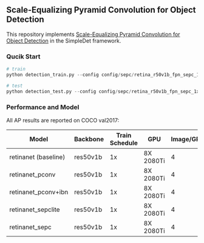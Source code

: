 ## Scale-Equalizing Pyramid Convolution for Object Detection
This repository implements [Scale-Equalizing Pyramid Convolution for Object Detection](https://arxiv.org/abs/2005.03101) in the SimpleDet framework.

### Qucik Start
 
```python
# train
python detection_train.py --config config/sepc/retina_r50v1b_fpn_sepc_1x.py

# test
python detection_test.py --config config/sepc/retina_r50v1b_fpn_sepc_1x.py
```

### Performance and Model
All AP results are reported on COCO val2017:

Model | Backbone | Train Schedule | GPU | Image/GPU| Train MEM| Train Speed|	FP16| Box AP | link |
---------- | --------- | --------- | ---------- | ---------| ----------| ----------| ---------| -----------| -----------
retinanet (baseline) | res50v1b | 1x | 8X 2080Ti |4|8653M | 44 img/s| yes|35.9 | [model](https://1drv.ms/u/s!AhNcLYzCx6CCjGJfW59R3IEelhxv?e=Ob9y4W)|
retinanet_pconv | res50v1b | 1x | 8X 2080Ti |4| 9111M|43 img/s | yes|37.2 | [model](https://1drv.ms/u/s!AhNcLYzCx6CCjGPiw3cfqOWZkUAB?e=PIHppA)|
retinanet_pconv+ibn | res50v1b | 1x | 8X 2080Ti|4 |9467M | 40 img/s| yes|37.6 | [model](https://1drv.ms/u/s!AhNcLYzCx6CCjGayQr_1Ew-dhRfA?e=W2AXi6)|
retinanet_sepclite | res50v1b | 1x | 8X 2080Ti |4| 9467M|36 img/s |yes|38.6 |[model](https://1drv.ms/u/s!AhNcLYzCx6CCjGTAbLT7_YXjq3GF?e=ZHfIqn) |
retinanet_sepc | res50v1b | 1x | 8X 2080Ti |4| 9471M|25 img/s | yes|**39.7** | [model](https://1drv.ms/u/s!AhNcLYzCx6CCjGWO02qo_adoy8km?e=30H1sl)|
